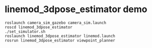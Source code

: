 # linemod_3dpose_estimator demo

```
roslaunch camera_sim_gazebo camera_sim.launch
roscd linemod_3dpose_estimator
./set_simulator.sh
roslaunch linemod_3dpose_estimator linemod.launch
rosrun linemod_3dpose_estimator viewpoint_planner
```